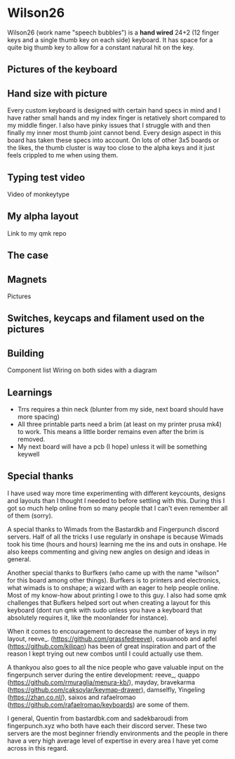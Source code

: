 # Wilson26
Wilson26 (work name "speech bubbles") is a **hand wired** 24+2 (12 finger keys and a single thumb key on each side) keyboard. It has space for a quite big thumb key to allow for a constant natural hit on the key.

## Pictures of the keyboard

## Hand size with picture
Every custom keyboard is designed with certain hand specs in mind and I have rather small hands and my index finger is retatively short compared to my middle finger. I also have pinky issues that I struggle with and then finally my inner most thumb joint cannot bend. Every design aspect in this board has taken these specs into account. On lots of other 3x5 boards or the likes, the thumb cluster is way too close to the alpha keys and it just feels crippled to me when using them.

## Typing test video
Video of monkeytype

## My alpha layout
Link to my qmk repo

## The case

## Magnets
Pictures

## Switches, keycaps and filament used on the pictures

## Building
Component list
Wiring on both sides with a diagram

## Learnings
- Trrs requires a thin neck (blunter from my side, next board should have more spacing)
- All three printable parts need a brim (at least on my printer prusa mk4) to work. This means a little border remains even after the brim is removed.
- My next board will have a pcb (I hope) unless it will be something keywell

## Special thanks
I have used way more time experimenting with different keycounts, designs and layouts than I thought I needed to before settling with this. During this I got so much help online from so many people that I can't even remember all of them (sorry).  

A special thanks to Wimads from the Bastardkb and Fingerpunch discord servers. Half of all the tricks I use regularly in onshape is because Wimads took his time (hours and hours) learning me the ins and outs in onshape. He also keeps commenting and giving new angles on design and ideas in general.

Another special thanks to Burfkers (who came up with the name "wilson" for this board among other things). Burfkers is to printers and electronics, what wimads is to onshape; a wizard with an eager to help people online. Most of my know-how about printing I owe to this guy. I also had some qmk challenges that Bufkers helped sort out when creating a layout for this keyboard (dont run qmk with sudo unless you have a keyboard that absolutely requires it, like the moonlander for instance).

When it comes to encouragement to decrease the number of keys in my layout, reeve_. (https://github.com/grassfedreeve), casuanoob and apfel (https://github.com/kilipan) has been of great inspiration and part of the reason I kept trying out new combos until I could actually use them.

A thankyou also goes to all the nice people who gave valuable input on the fingerpunch server during the entire development: reeve_, quappo (https://github.com/rmuraglia/menura-kb/), mayday, bravekarma (https://github.com/caksoylar/keymap-drawer), damselfly, Yingeling (https://zhan.co.nl/), saixos and rafaelromao (https://github.com/rafaelromao/keyboards) are some of them.

I general, Quentin from bastardbk.com and sadekbaroudi from fingerpunch.xyz who both have each their discord server. These two servers are the most beginner friendly environments and the people in there have a very high average level of expertise in every area I have yet come across in this regard.
